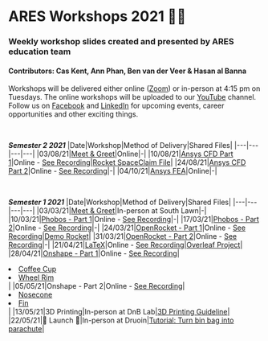 # ARES Workshops 2021 🚀🚀
### Weekly workshop slides created and presented by ARES education team
#### Contributors: Cas Kent, Ann Phan, Ben van der Veer & Hasan al Banna

Workshops will be delivered either online ([Zoom](https://unimelb.zoom.us/j/85679426097?pwd=Z1NqdjZQdzVKaVVFZmdTUmJrQVJpdz09)) or in-person at 4:15 pm on Tuesdays. The online workshops will be uploaded to our [YouTube](https://www.youtube.com/channel/UCSasWA_I84a9hVrnzslJ3YQ) channel. Follow us on  [Facebook](https://www.facebook.com/unimelbARES) and [LinkedIn](https://www.linkedin.com/company/aerospace-rocket-engineering-society/posts/?feedView=all) for upcoming events, career opportunities and other exciting things.

</br>


***Semester 2 2021***
|Date|Workshop|Method of Delivery|Shared Files|
|---|---|---|---|
|03/08/21|[Meet & Greet](./slides/Sem2/S2-WS1-Meet-Greet.pdf)|Online|-|
|10/08/21|[Ansys CFD Part 1](./slides/Sem2/S2-WS2-Ansys-CFD.pdf)|Online - [See Recording](https://www.youtube.com/watch?v=ZT-HnA5RheQ)|[Rocket SpaceClaim File](./resources/rocket_enclosure.scdoc)|
|24/08/21|[Ansys CFD Part 2](./slides/Sem2/S2-WS2-Ansys-CFD.pdf)|Online - [See Recording](https://www.youtube.com/watch?v=ZT-HnA5RheQ&t=267s)|-|
|04/10/21|[Ansys FEA](./slides/Sem2/S2-WS3-FEA.pdf)|Online|-|


</br>

***Semester 1 2021***
|Date|Workshop|Method of Delivery|Shared Files|
|---|---|---|---|
|03/03/21|[Meet & Greet](./slides/Sem1/S1-WS1-Meet-Greet.pdf)|In-person at South Lawn|-|
|10/03/21|[Phobos - Part 1](./slides/Sem1/S1-WS2-Phobos-1.pdf)|Online - [See Recording](https://www.youtube.com/watch?v=kmtaQ6ULfso&t=1489s)|-|
|17/03/21|[Phobos - Part 2](./slides/Sem1/S1-WS3-Phobos-2.pdf)|Online - [See Recording](https://www.youtube.com/watch?v=rxZV-F53qOA)|-|
|24/03/21|[OpenRocket - Part 1](./slides/Sem1/S1-WS4-OpenRocket-1.pdf)|Online - [See Recording](https://www.youtube.com/watch?v=RpNqq0m34yA)|[Demo Rocket](./resources/demo_rocket.ork)|
|31/03/21|[OpenRocket - Part 2](./slides/Sem1/S1-WS5-OpenRocket-2.pdf)|Online - [See Recording](https://www.youtube.com/watch?v=5jfu5QF4BlI)|-|
|21/04/21|[LaTeX](./slides/Sem1/S1-WS6-LaTeX.pdf)|Online - [See Recording](https://www.youtube.com/watch?v=T4Ux1DQ6-iM&t=1s)|[Overleaf Project](https://www.overleaf.com/4869646264xdfntphtbtzq)|
|28/04/21|[Onshape - Part 1](./slides/Sem1/S1-WS7-Onshape-1.pdf)|Online - [See Recording](https://www.youtube.com/watch?v=EPNUbsDQIAE)|<li>[Coffee Cup](https://learn.onshape.com/learn/course/fundamentals-part-design-using-part-studios/creating-basic-part-features/exercise-coffee-cup)</li><li>[Wheel Rim](https://learn.onshape.com/learn/course/fundamentals-part-design-using-part-studios/creating-draft-shell-and-rib-features/exercise-wheel-rim)</li>|
|05/05/21|Onshape - Part 2|Online - [See Recording](https://www.youtube.com/watch?v=AyrhEx65o34&t=4s)| <li>[Nosecone](./resources/part_Studio_1_Nosecone)</li><li>[Fin](./resources/part/part_Studio_1_Fin_can)</li>|
|13/05/21|3D Printing|In-person at DnB Lab|[3D Printing Guideline](./resources/3D_printing_your_design.md)|
|22/05/21|🚀 Launch 🚀|In-person at Druoin|[Tutorial: Turn bin bag into parachute](https://www.youtube.com/watch?v=TrWMO4ewJg0)|
